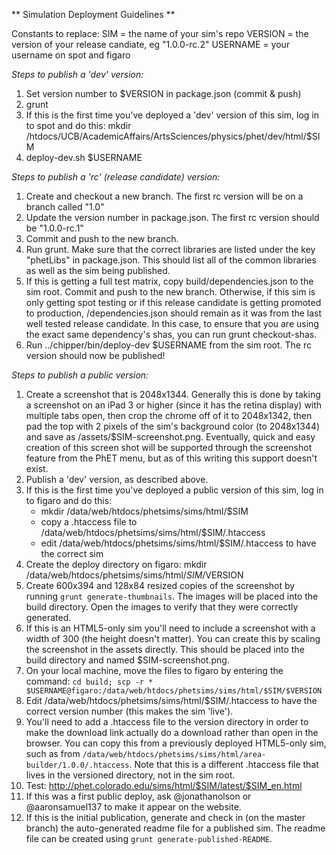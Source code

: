 
** Simulation Deployment Guidelines **

Constants to replace:
SIM = the name of your sim's repo
VERSION = the version of your release candiate, eg "1.0.0-rc.2"
USERNAME = your username on spot and figaro

*Steps to publish a 'dev' version:*

1. Set version number to $VERSION in package.json (commit & push)
2. grunt
3. If this is the first time you've deployed a 'dev' version of this sim, log in to spot and do this:
mkdir /htdocs/UCB/AcademicAffairs/ArtsSciences/physics/phet/dev/html/$SIM
4. deploy-dev.sh $USERNAME

*Steps to publish a 'rc' (release candidate) version:*

1. Create and checkout a new branch. The first rc version will be on a branch called "1.0"
2. Update the version number in package.json. The first rc version should be "1.0.0-rc.1"
3. Commit and push to the new branch.
4. Run grunt. Make sure that the correct libraries are listed under the key "phetLibs" in package.json. This should list
   all of the common libraries as well as the sim being published.
5. If this is getting a full test matrix, copy build/dependencies.json to the sim root. Commit and push to the new branch.
   Otherwise, if this sim is only getting spot testing or if this release candidate is getting promoted to production,
   /dependencies.json should remain as it was from the last well tested release candidate. In this case, to ensure that
   you are using the exact same dependency's shas, you can run grunt checkout-shas.
6. Run ../chipper/bin/deploy-dev $USERNAME from the sim root. The rc version should now be published!

*Steps to publish a public version:*

1. Create a screenshot that is 2048x1344.  Generally this is done by taking a screenshot on an iPad 3 or higher (since
it has the retina display) with multiple tabs open, then crop the chrome off of it to 2048x1342, then pad the top with 2
pixels of the sim's background color (to 2048x1344) and save as /assets/$SIM-screenshot.png.  Eventually, quick and easy
creation of this screen shot will be supported through the screenshot feature from the PhET menu, but as of this writing
this support doesn't exist.
2. Publish a 'dev' version, as described above.
3. If this is the first time you've deployed a public version of this sim, log in to figaro and do this:
   + mkdir /data/web/htdocs/phetsims/sims/html/$SIM
   + copy a .htaccess file to /data/web/htdocs/phetsims/sims/html/$SIM/.htaccess
   + edit /data/web/htdocs/phetsims/sims/html/$SIM/.htaccess to have the correct sim
4. Create the deploy directory on figaro:
mkdir /data/web/htdocs/phetsims/sims/html/$SIM/$VERSION
5. Create 600x394 and 128x84 resized copies of the screenshot by running ```grunt generate-thumbnails```.  The images
will be placed into the build directory.  Open the images to verify that they were correctly generated.
6. If this is an HTML5-only sim you'll need to include a screenshot with a width of 300 (the height doesn't matter).
 You can create this by scaling the screenshot in the assets directly.  This should be placed into the build directory
 and named $SIM-screenshot.png.
7. On your local machine, move the files to figaro by entering the command:
```cd build; scp -r * $USERNAME@figaro:/data/web/htdocs/phetsims/sims/html/$SIM/$VERSION```
8. Edit /data/web/htdocs/phetsims/sims/html/$SIM/.htaccess to have the correct version number (this makes the sim
'live').
9. You'll need to add a .htaccess file to the version directory in order to make the download link actually do a download rather than open in the browser. You can copy this from a previously deployed HTML5-only sim, such as from ```/data/web/htdocs/phetsims/sims/html/area-builder/1.0.0/.htaccess```.  Note that this is a different .htaccess file that lives in the versioned directory, not in the sim root.
10. Test: http://phet.colorado.edu/sims/html/$SIM/latest/$SIM_en.html
11. If this was a first public deploy, ask @jonathanolson or @aaronsamuel137 to make it appear on the website.
12. If this is the initial publication, generate and check in (on the master branch) the auto-generated readme file for a published sim.  The readme file can be created using ```grunt generate-published-README```.
